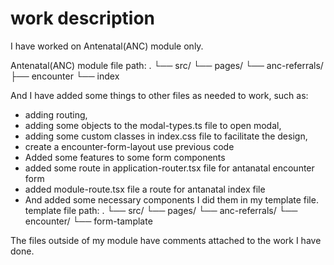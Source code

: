 
# work description

I have worked on Antenatal(ANC) module only.

Antenatal(ANC) module file path:
.
└── src/
    └── pages/
        └── anc-referrals/
            ├── encounter
            └── index

And I have added some things to other files as needed to work, such as: 

* adding routing, 
* adding some objects to the modal-types.ts file to open modal, 
* adding some custom classes in index.css file to facilitate the design, 
* create a encounter-form-layout use previous code 
* Added some features to some form components
* added some route in application-router.tsx file for antanatal encounter form
* added module-route.tsx file a route for antanatal index file
* And added some necessary components I did them in my template file.
template file path: 
.
└── src/
    └── pages/
        └── anc-referrals/
            └── encounter/
                └── form-tamplate

The files outside of my module have comments attached to the work I have done.  
